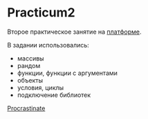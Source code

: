 # Practicum2

Второе практическое занятие на  [платформе](https://praktikum.yandex.ru/).

В задании использовались:
* массивы
* рандом
* функции, функции с аргументами
* объекты
* условия, циклы
* подключение библиотек

[Procrastinate](https://anastasiya-maximovich.github.io/Practicum2/)
